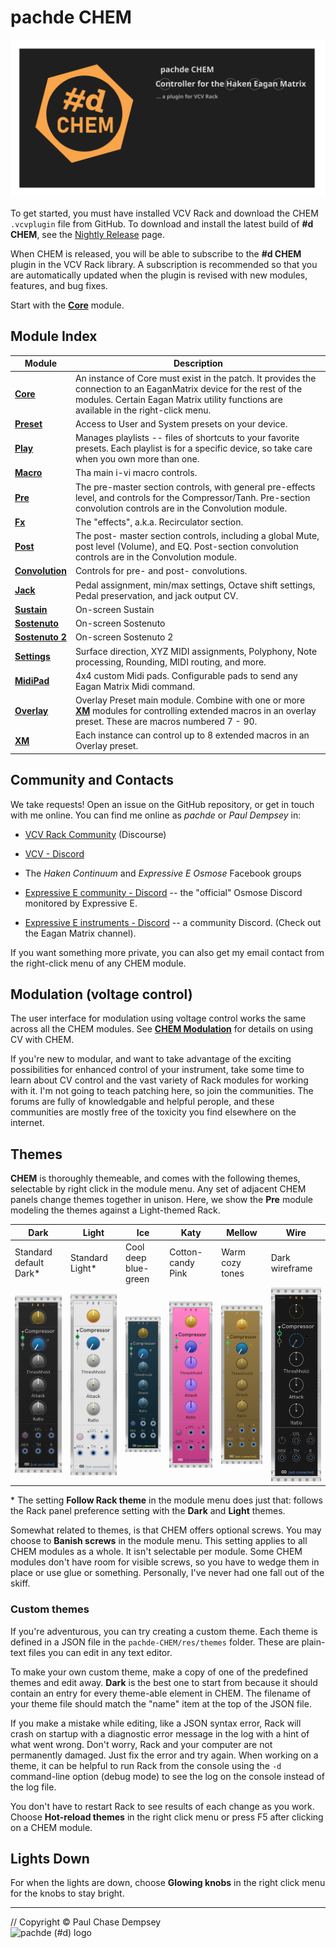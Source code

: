 # pachde CHEM

![CHEM banner](./image/repo-banner.svg)

To get started, you must have installed VCV Rack and download the CHEM `.vcvplugin` file from GitHub.
To download and install the latest build of **#d CHEM**, see the [Nightly Release](https://github.com/Paul-Dempsey/pachde-CHEM/releases/tag/Nightly) page.

When CHEM is released, you will be able to subscribe to the **#d CHEM** plugin in the VCV Rack library.
A subscription is recommended so that you are automatically updated when the plugin is revised with new modules, features, and bug fixes.

Start with the [**Core**](./core.md#chem-core) module.

## Module Index

| Module | Description |
| -- | -- |
| [**Core**](./core.md#chem-core)  | An instance of Core must exist in the patch. It provides the connection to an EaganMatrix device for the rest of the modules. Certain Eagan Matrix utility functions are available in the right-click menu. |
| [**Preset**](./preset.md#chem-preset) | Access to User and System presets on your device. |
| [**Play**](./play.md#chem-play)  | Manages playlists -- files of shortcuts to your favorite presets. Each playlist is for a specific device, so take care when you own more than one. |
| [**Macro**](./macro.md#chem-macro) | Tha main i-vi macro controls. |
| [**Pre**](./pre.md#chem-pre)   | The pre-master section controls, with general pre-effects level, and controls for the Compressor/Tanh. Pre-section convolution controls are in the Convolution module. |
| [**Fx**](./fx.md#chem-fx)    | The "effects", a.k.a. Recirculator section. |
| [**Post**](./post.md#chem-post)  | The post- master section controls, including a global Mute, post level (Volume), and EQ. Post-section convolution controls are in the Convolution module.|
| [**Convolution**](./convo.md#chem-convolution) | Controls for pre- and post- convolutions. |
| [**Jack**](./jack.md#chem-jack)  | Pedal assignment, min/max settings, Octave shift settings, Pedal preservation, and jack output CV. |
| [**Sustain**](./sus.md#chem-sustain-sostenuto-and-sostenuto-2)  | On-screen Sustain |
| [**Sostenuto**](./sus.md#chem-sustain-sostenuto-and-sostenuto-2)  | On-screen Sostenuto |
| [**Sostenuto 2**](./sus.md#chem-sustain-sostenuto-and-sostenuto-2)  | On-screen Sostenuto 2 |
| [**Settings**](./settings.md#chem-settings) | Surface direction, XYZ MIDI assignments, Polyphony, Note processing, Rounding, MIDI routing, and more. |
| [**MidiPad**](./midipad.md#chem-midipad) | 4x4 custom Midi pads. Configurable pads to send any Eagan Matrix Midi command. |
| [**Overlay**](./overlay.md#chem-overlay) | Overlay Preset main module. Combine with one or more [**XM**](./xm.md#chem-xm) modules for controlling extended macros in an overlay preset. These are macros numbered 7 - 90. |
| [**XM**](./xm.md#chem-xm) | Each instance can control up to 8 extended macros in an Overlay preset. |

## Community and Contacts

We take requests! Open an issue on the GitHub repository,
 or get in touch with me online.
You can find me online as *pachde* or *Paul Dempsey* in:

- [VCV Rack Community](https://community.vcvrack.com/) (Discourse)

- [VCV - Discord](https://discord.gg/rhcztE4sZd)

- The *Haken Continuum* and *Expressive E Osmose* Facebook groups

- [Expressive E community - Discord](https://discord.gg/UtMynfPqw7) -- the "official" Osmose Discord monitored by Expressive E.

- [Expressive E instruments - Discord](https://discord.gg/ZjHTgmCR9w) -- a community Discord. (Check out the Eagan Matrix channel).

If you want something more private, you can also get my email contact from the right-click menu of any CHEM module.

## Modulation (voltage control)

The user interface for modulation using voltage control works the same across all the CHEM modules.
See [**CHEM Modulation**](./modulation.md#chem-modulation-voltage-control) for details on using CV with CHEM.

If you're new to modular, and want to take advantage of the exciting possibilities for enhanced control of your instrument, take some time to learn about CV control and the vast variety of Rack modules for working with it.
I'm not going to teach patching here, so join the communities.
The forums are fully of knowledgable and helpful perople, and these communities are mostly free of the toxicity you find elsewhere on the internet.

## Themes

**CHEM** is thoroughly themeable, and comes with the following themes, selectable by right click in the module menu.
Any set of adjacent CHEM panels change themes together in unison.
Here, we show the **Pre** module modeling the themes against a Light-themed Rack.

| **Dark** | **Light** | **Ice** | **Katy** | **Mellow** |**Wire**   |
| -- | -- |-- |-- |-- |-- |
| Standard default Dark\* | Standard Light\* | Cool deep blue-green | Cotton-candy Pink |  Warm cozy tones | Dark wireframe |
| ![Dark theme](./image/dark.png) | ![Light theme](./image/light.png) | ![Ice theme](./image/ice.png) | ![Katy theme](./image/katy.png) | ![Mellow theme](./image/mellow.png)  | ![Wire theme](./image/wire.png) |

\* The setting **Follow Rack theme** in the module menu does just that: follows the Rack panel preference setting with the **Dark** and **Light** themes.

Somewhat related to themes, is that CHEM offers optional screws.
You may choose to **Banish screws** in the module menu.
This setting applies to all CHEM modules as a whole.
It isn't selectable per module.
Some CHEM modules don't have room for visible screws, so you have to wedge them in place or use glue or something.
Personally, I've never had one fall out of the skiff.

### Custom themes

If you're adventurous, you can try creating a custom theme.
Each theme is defined in a JSON file in the `pachde-CHEM/res/themes` folder.
These are plain-text files you can edit in any text editor.

To make your own custom theme, make a copy of one of the predefined themes and edit away.
**Dark** is the best one to start from because it should contain an entry for every theme-able element in CHEM.
The filename of your theme file should match the "name" item at the top of the JSON file.

If you make a mistake while editing, like a JSON syntax error,
Rack will crash on startup with a diagnostic error message in the log with a hint of what went wrong.
Don't worry, Rack and your computer are not permanently damaged. Just fix the error and try again.
When working on a theme, it can be helpful to run Rack from the console using the `-d` command-line option (debug mode) to see the log on the console instead of the log file.

You don't have to restart Rack to see results of each change as you work.
Choose **Hot-reload themes** in the right click menu or press F5 after clicking on a CHEM module.

## Lights Down

For when the lights are down, choose **Glowing knobs** in the right click menu for the knobs to stay bright.

---

// Copyright © Paul Chase Dempsey\
![pachde (#d) logo](./image/Logo.svg)
